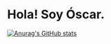# Hola! Soy Óscar.

[![Anurag's GitHub stats](https://github-readme-stats.vercel.app/api?username=ogubeda)](https://github.com/ogubeda/github-readme-stats)
